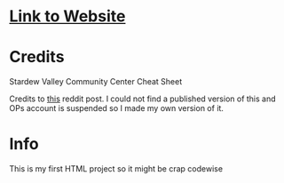 # [Link to Website](mocretion.github.io)

# Credits

Stardew Valley Community Center Cheat Sheet

Credits to [this](https://www.reddit.com/r/StardewValley/comments/qqy2iz/im_designing_an_interactive_clickable_community/) reddit post. I could not find a published version of this and OPs account is suspended so I made my own version of it.

# Info

This is my first HTML project so it might be crap codewise
